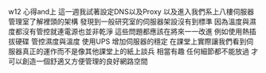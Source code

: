 w12
心得and上
這一週我試著設定DNS以及Proxy
以及進入我們系上八樓伺服器管理室了解裡頭的架構
發現到一般研究室的伺服器架設沒有到標準
因為溫度與濕度都沒有管控就連電源也並非乾淨
這些問題都應該在將來一一改進
例如使用熱插拔硬碟 管控濕度與溫度 使用UPS 增加伺服器的穩定
在課堂上實際讓我們看到伺服器真正的運作而不是像其他課堂上的紙上談兵
相當有趣
任何細節都不能放過 才可以創造一個舒適又方便管理的良好網路空間